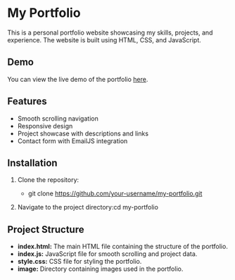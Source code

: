 # My Portfolio

This is a personal portfolio website showcasing my skills, projects, and experience. The website is built using HTML, CSS, and JavaScript.

## Demo

You can view the live demo of the portfolio [here](https://your-portfolio-link.com).

## Features

- Smooth scrolling navigation
- Responsive design
- Project showcase with descriptions and links
- Contact form with EmailJS integration

## Installation

1. Clone the repository:

   - git clone https://github.com/your-username/my-portfolio.git

2. Navigate to the project directory:cd my-portfolio

## Project Structure

- **index.html:** The main HTML file containing the structure of the portfolio.
- **index.js:** JavaScript file for smooth scrolling and project data.
- **style.css:** CSS file for styling the portfolio.
- **image:** Directory containing images used in the portfolio.